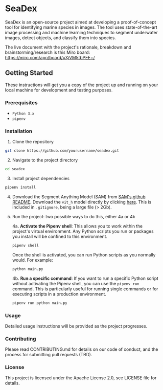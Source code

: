 # SeaDex

SeaDex is an open-source project aimed at developing a proof-of-concept tool for identifying marine species in images. The tool uses state-of-the-art image processing and machine learning techniques to segment underwater images, detect objects, and classify them into species.

The live document with the project's rationale, breakdown and brainstorming/research is this Miro board: https://miro.com/app/board/uXjVM5tbPEE=/

## Getting Started

These instructions will get you a copy of the project up and running on your local machine for development and testing purposes.

### Prerequisites

- `Python 3.x`
- `pipenv`

### Installation

1. Clone the repository
```bash
git clone https://github.com/yourusername/seadex.git
```
2. Navigate to the project directory
```bash
cd seadex
```
3. Install project dependencies
```bash
pipenv install
```
4. Download the Segment Anything Model (SAM) from [SAM's github README](https://github.com/facebookresearch/segment-anything#readme). 
Download the `vit_h` model directly by clicking [here](https://github.com/facebookresearch/segment-anything#readme:~:text=or%20vit_h%3A-,ViT%2DH%20SAM%20model.,-vit_l%3A%20ViT).
This is included in `.gitignore`, being a large file (> 2Gb).

5. Run the project: two possible ways to do this, either 4a or 4b

    4a. **Activate the Pipenv shell**: This allows you to work within the project's virtual environment. Any Python scripts you run or packages you install will be confined to this environment.

    ```bash
    pipenv shell
    ```

    Once the shell is activated, you can run Python scripts as you normally would. For example:

    ```bash
    python main.py
    ```

    4b. **Run a specific command**: If you want to run a specific Python script without activating the Pipenv shell, you can use the `pipenv run` command. This is particularly useful for running single commands or for executing scripts in a production environment.

    ```bash
    pipenv run python main.py
    ```

### Usage
Detailed usage instructions will be provided as the project progresses.

### Contributing
Please read CONTRIBUTING.md for details on our code of conduct, and the process for submitting pull requests (TBD).

### License
This project is licensed under the Apache License 2.0, see LICENSE file for details.


